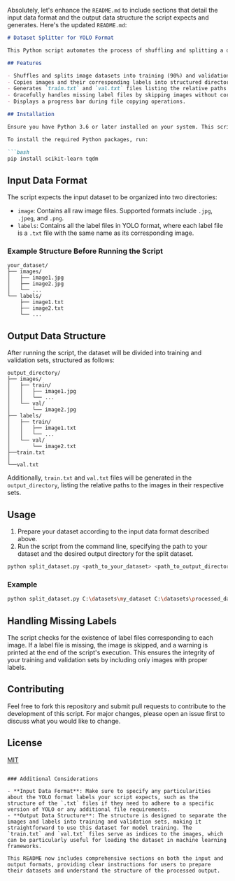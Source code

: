 Absolutely, let's enhance the `README.md` to include sections that detail the input data format and the output data structure the script expects and generates. Here's the updated `README.md`:

```markdown
# Dataset Splitter for YOLO Format

This Python script automates the process of shuffling and splitting a dataset of images and their corresponding YOLO format labels into training and validation sets. It supports datasets where each image file has a corresponding `.txt` label file in YOLO format. The script also generates `train.txt` and `val.txt`, containing the paths to the images in the training and validation sets, respectively.

## Features

- Shuffles and splits image datasets into training (90%) and validation (10%) sets by default.
- Copies images and their corresponding labels into structured directories for easy use in training models.
- Generates `train.txt` and `val.txt` files listing the relative paths of images in the training and validation sets.
- Gracefully handles missing label files by skipping images without corresponding labels.
- Displays a progress bar during file copying operations.

## Installation

Ensure you have Python 3.6 or later installed on your system. This script requires `sklearn` for splitting the dataset and `tqdm` for displaying the progress bar.

To install the required Python packages, run:

```bash
pip install scikit-learn tqdm
```

## Input Data Format

The script expects the input dataset to be organized into two directories:

- `image`: Contains all raw image files. Supported formats include `.jpg`, `.jpeg`, and `.png`.
- `labels`: Contains all the label files in YOLO format, where each label file is a `.txt` file with the same name as its corresponding image.

### Example Structure Before Running the Script

```
your_dataset/
├── images/
│   ├── image1.jpg
│   ├── image2.jpg
│   └── ...
└── labels/
    ├── image1.txt
    ├── image2.txt
    └── ...
```

## Output Data Structure

After running the script, the dataset will be divided into training and validation sets, structured as follows:

```
output_directory/
├── images/
│   ├── train/
│   │   ├── image1.jpg
│   │   └── ...
│   └── val/
│       └── image2.jpg
├── labels/
│   ├── train/
│   │   ├── image1.txt
│   │   └── ...
│   └── val/
│       └── image2.txt
├──train.txt
│
└──val.txt        
```

Additionally, `train.txt` and `val.txt` files will be generated in the `output_directory`, listing the relative paths to the images in their respective sets.

## Usage

1. Prepare your dataset according to the input data format described above.
2. Run the script from the command line, specifying the path to your dataset and the desired output directory for the split dataset.

```bash
python split_dataset.py <path_to_your_dataset> <path_to_output_directory> [--test_size <validation_split_ratio>]
```

### Example

```bash
python split_dataset.py C:\datasets\my_dataset C:\datasets\processed_dataset --test_size 0.2
```

## Handling Missing Labels

The script checks for the existence of label files corresponding to each image. If a label file is missing, the image is skipped, and a warning is printed at the end of the script's execution. This ensures the integrity of your training and validation sets by including only images with proper labels.

## Contributing

Feel free to fork this repository and submit pull requests to contribute to the development of this script. For major changes, please open an issue first to discuss what you would like to change.

## License

[MIT](https://choosealicense.com/licenses/mit/)
```

### Additional Considerations

- **Input Data Format**: Make sure to specify any particularities about the YOLO format labels your script expects, such as the structure of the `.txt` files if they need to adhere to a specific version of YOLO or any additional file requirements.
- **Output Data Structure**: The structure is designed to separate the images and labels into training and validation sets, making it straightforward to use this dataset for model training. The `train.txt` and `val.txt` files serve as indices to the images, which can be particularly useful for loading the dataset in machine learning frameworks.

This README now includes comprehensive sections on both the input and output formats, providing clear instructions for users to prepare their datasets and understand the structure of the processed output.